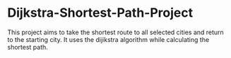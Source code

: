 # Dijkstra-Shortest-Path-Project
This project aims to take the shortest route to all selected cities and return to the starting city. It uses the dijikstra algorithm while calculating the shortest path.
